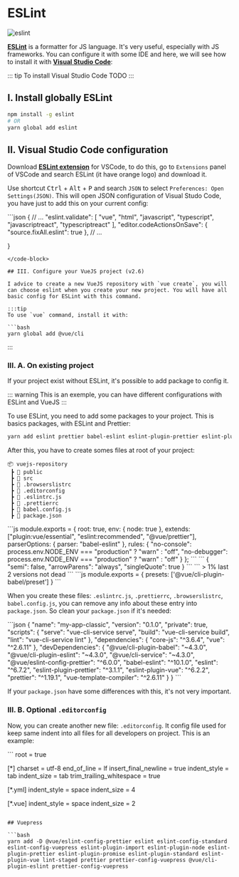 # ESLint

![eslint](/images/linux/eslint.png)

[**ESLint**](https://eslint.org/) is a formatter for JS language. It's very useful, especially with JS frameworks. You can configure it with some IDE and here, we will see how to install it with [**Visual Studio Code**](https://code.visualstudio.com/):

::: tip
To install Visual Studio Code TODO
:::

## I. Install globally ESLint

```bash
npm install -g eslint
# OR
yarn global add eslint
```

## II. Visual Studio Code configuration

Download [**ESLint extension**](https://github.com/Microsoft/vscode-eslint) for VSCode, to do this, go to `Extensions` panel of VSCode and search ESLint (it have orange logo) and download it.

Use shortcut <kbd>Ctrl</kbd> + <kbd>Alt</kbd> + <kbd>P</kbd> and search `JSON` to select `Preferences: Open Settings(JSON)`. This will open JSON configuration of Visual Studo Code, you have just to add this on your current config:

<code-block ext="json" path="settings.json">
```json
{
    // ...
    "eslint.validate": [
        "vue",
        "html",
        "javascript",
        "typescript",
        "javascriptreact", 
        "typescriptreact"
    ],
    "editor.codeActionsOnSave": {
        "source.fixAll.eslint": true
    },
    // ...
    
}
```
</code-block>

## III. Configure your VueJS project (v2.6)

I advice to create a new VueJS repository with `vue create`, you will can choose eslint when you create your new project. You will have all basic config for ESLint with this command.

:::tip
To use `vue` command, install it with:

```bash
yarn global add @vue/cli
```
:::

### III. A. On existing project

If your project exist without ESLint, it's possible to add package to config it.

::: warning
This is an exemple, you can have different configurations with ESLint and VueJS
:::

To use ESLint, you need to add some packages to your project. This is basics packages, with ESLint and Prettier:

```bash
yarn add eslint prettier babel-eslint eslint-plugin-prettier eslint-plugin-vue @vue/eslint-config-prettier @vue/cli-plugin-eslint
```

After this, you have to create somes files at root of your project:

```
📦 vuejs-repository
 ┣ 📂 public
 ┣ 📂 src
 ┣ 📜 .browserslistrc
 ┣ 📜 .editorconfig
 ┣ 📜 .eslintrc.js
 ┣ 📜 .prettierrc
 ┣ 📜 babel.config.js
 ┣ 📜 package.json
 ```

<code-block ext="js" path=".eslintrc.js">
```js
module.exports = {
  root: true,
  env: {
    node: true
  },
  extends: ["plugin:vue/essential", "eslint:recommended", "@vue/prettier"],
  parserOptions: {
    parser: "babel-eslint"
  },
  rules: {
    "no-console": process.env.NODE_ENV === "production" ? "warn" : "off",
    "no-debugger": process.env.NODE_ENV === "production" ? "warn" : "off"
  }
};
```
</code-block>

<code-block path=".prettierrc">
```
{
  "semi": false,
  "arrowParens": "always",
  "singleQuote": true
}
```
</code-block>

<code-block path=".browserslistrc">
```
> 1%
last 2 versions
not dead
```
</code-block>

<code-block ext="js" path="babel.config.js">
```js
module.exports = {
  presets: ['@vue/cli-plugin-babel/preset']
}
```
</code-block>

When you create these files: `.eslintrc.js`, `.prettierrc`, `.browserslistrc`, `babel.config.js`, you can remove any info about these entry into `package.json`. So clean your `package.json` if it's needed:

<code-block ext="json" path="package.json">
```json
{
  "name": "my-app-classic",
  "version": "0.1.0",
  "private": true,
  "scripts": {
    "serve": "vue-cli-service serve",
    "build": "vue-cli-service build",
    "lint": "vue-cli-service lint"
  },
  "dependencies": {
    "core-js": "^3.6.4",
    "vue": "^2.6.11"
  },
  "devDependencies": {
    "@vue/cli-plugin-babel": "~4.3.0",
    "@vue/cli-plugin-eslint": "~4.3.0",
    "@vue/cli-service": "~4.3.0",
    "@vue/eslint-config-prettier": "^6.0.0",
    "babel-eslint": "^10.1.0",
    "eslint": "^6.7.2",
    "eslint-plugin-prettier": "^3.1.1",
    "eslint-plugin-vue": "^6.2.2",
    "prettier": "^1.19.1",
    "vue-template-compiler": "^2.6.11"
  }
}
```
</code-block>

If your `package.json` have some differences with this, it's not very important.

### III. B. Optional `.editorconfig`

Now, you can create another new file: `.editorconfig`. It config file used for keep same indent into all files for all developers on project. This is an example:

<code-block path=".editorconfig">
```
root = true

[*]
charset = utf-8
end_of_line = lf
insert_final_newline = true
indent_style = tab
indent_size = tab
trim_trailing_whitespace = true

[*.yml]
indent_style = space
indent_size = 4

[*.vue]
indent_style = space
indent_size = 2
```

## Vuepress

```bash
yarn add -D @vue/eslint-config-prettier eslint eslint-config-standard eslint-config-vuepress eslint-plugin-import eslint-plugin-node eslint-plugin-prettier eslint-plugin-promise eslint-plugin-standard eslint-plugin-vue lint-staged prettier prettier-config-vuepress @vue/cli-plugin-eslint prettier-config-vuepress
```
</code-block>
